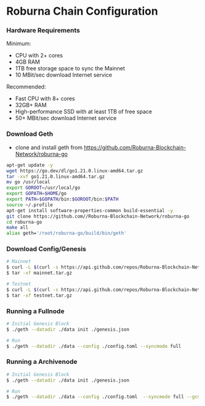 # Roburna Chain Configuration

### Hardware Requirements

Minimum:

- CPU with 2+ cores
- 4GB RAM
- 1TB free storage space to sync the Mainnet
- 10 MBit/sec download Internet service

Recommended:

- Fast CPU with 8+ cores
- 32GB+ RAM
- High-performance SSD with at least 1TB of free space
- 50+ MBit/sec download Internet service

### Download Geth

- clone and install geth from https://github.com/Roburna-Blockchain-Network/roburna-go

```bash
apt-get update -y
wget https://go.dev/dl/go1.21.0.linux-amd64.tar.gz
tar -xvf go1.21.0.linux-amd64.tar.gz
mv go /usr/local
export GOROOT=/usr/local/go
export GOPATH=$HOME/go
export PATH=$GOPATH/bin:$GOROOT/bin:$PATH
source ~/.profile
apt-get install software-properties-common build-essential -y
git clone https://github.com//Roburna-Blockchain-Network/roburna-go
cd roburna-go
make all
alias geth='/root/roburna-go/build/bin/geth'

```

### Download Config/Genesis

```bash
# Mainnet
$ curl -L $(curl -s https://api.github.com/repos/Roburna-Blockchain-Network/node-config/releases/latest |grep browser_ |grep mainnet |cut -d\" -f4) -o mainnet.tar.gz
$ tar -xf mainnet.tar.gz

# Testnet
$ curl -L $(curl -s https://api.github.com/repos/Roburna-Blockchain-Network/node-config/releases/latest |grep browser_ |grep testnet |cut -d\" -f4) -o testnet.tar.gz
$ tar -xf testnet.tar.gz
```

### Running a Fullnode

```bash
# Initial Genesis Block
$ ./geth --datadir ./data init ./genesis.json

# Run
$ ./geth --datadir ./data --config ./config.toml --syncmode full
```

### Running a Archivenode

```bash
# Initial Genesis Block
$ ./geth --datadir ./data init ./genesis.json

# Run
$ ./geth --datadir ./data --config ./config.toml  --syncmode full --gcmode archive
```
